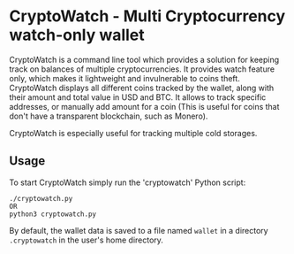 # CryptoWatch - Multi Cryptocurrency watch-only wallet


CryptoWatch is a command line tool which provides a solution for keeping track on balances of multiple cryptocurrencies.
It provides watch feature only, which makes it lightweight and invulnerable to coins theft.
CryptoWatch displays all different coins tracked by the wallet, along with their amount and total value in USD and BTC.
It allows to track specific addresses, or manually add amount for a coin (This is useful for coins that don't
have a transparent blockchain, such as Monero).

CryptoWatch is especially useful for tracking multiple cold storages.


## Usage

To start CryptoWatch simply run the 'cryptowatch' Python script:
```
./cryptowatch.py
OR
python3 cryptowatch.py
```
By default, the wallet data is saved to a file named `wallet` in a directory
`.cryptowatch` in the user's home directory.
